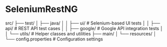 # SeleniumRestNG
src/ ├── test/ │   ├── java/ │   │   ├── ui/               # Selenium-based UI tests │   │   ├── api/              # REST API test cases │   │   ├── google/           # Google API integration tests │   │   └── utils/            # Helper classes and utilities ├── main/ │   └── resources/ │       └── config.properties # Configuration settings
